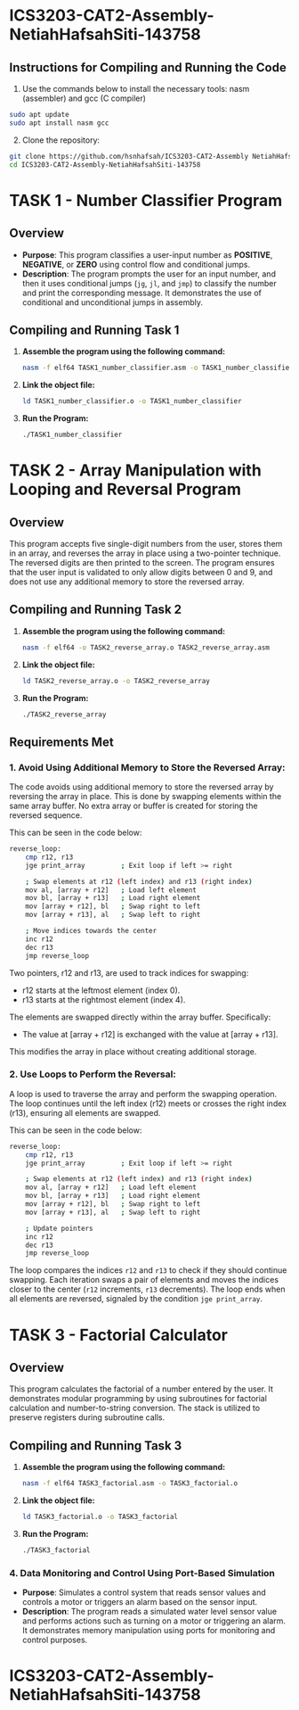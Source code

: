# ICS3203-CAT2-Assembly-NetiahHafsahSiti-143758

## Instructions for Compiling and Running the Code
1. Use the commands below to install the necessary tools: nasm (assembler) and gcc (C compiler)
 ```bash
sudo apt update
sudo apt install nasm gcc
   ```
2. Clone the repository:
 ```bash
git clone https://github.com/hsnhafsah/ICS3203-CAT2-Assembly NetiahHafsahSiti-143758.git
cd ICS3203-CAT2-Assembly-NetiahHafsahSiti-143758
   ```
   

# TASK 1 - Number Classifier Program 
## Overview

- **Purpose**: This program classifies a user-input number as **POSITIVE**, **NEGATIVE**, or **ZERO** using control flow and conditional jumps.
- **Description**: The program prompts the user for an input number, and then it uses conditional jumps (`jg`, `jl`, and `jmp`) to classify the number and print the corresponding message. It demonstrates the use of conditional and unconditional jumps in assembly.
  
## Compiling and Running Task 1

1. **Assemble the program using the following command:**
   
    ```bash
    nasm -f elf64 TASK1_number_classifier.asm -o TASK1_number_classifier.o
   ```
2. **Link the object file:**

   ```bash
   ld TASK1_number_classifier.o -o TASK1_number_classifier
   ```
3. **Run the Program:**
   ```bash
   ./TASK1_number_classifier
   ```
   
# TASK 2 - Array Manipulation with Looping and Reversal Program
## Overview
This program accepts five single-digit numbers from the user, stores them in an array, and reverses the array in place using a two-pointer technique. The reversed digits are then printed to the screen. The program ensures that the user input is validated to only allow digits between 0 and 9, and does not use any additional memory to store the reversed array.

## Compiling and Running Task 2
1. **Assemble the program using the following command:**

    ```bash
   nasm -f elf64 -o TASK2_reverse_array.o TASK2_reverse_array.asm
   ```
2. **Link the object file:**

   ```bash
   ld TASK2_reverse_array.o -o TASK2_reverse_array
   ```
3. **Run the Program:**
   ```bash
   ./TASK2_reverse_array
   ```


## Requirements Met
### 1. **Avoid Using Additional Memory to Store the Reversed Array:**
The code avoids using additional memory to store the reversed array by reversing the array in place. This is done by swapping elements within the same array buffer. No extra array or buffer is created for storing the reversed sequence.

This can be seen in the code below:
```bash
reverse_loop:
    cmp r12, r13
    jge print_array         ; Exit loop if left >= right

    ; Swap elements at r12 (left index) and r13 (right index)
    mov al, [array + r12]   ; Load left element
    mov bl, [array + r13]   ; Load right element
    mov [array + r12], bl   ; Swap right to left
    mov [array + r13], al   ; Swap left to right

    ; Move indices towards the center
    inc r12
    dec r13
    jmp reverse_loop

```
Two pointers, r12 and r13, are used to track indices for swapping:

- r12 starts at the leftmost element (index 0).
- r13 starts at the rightmost element (index 4).

The elements are swapped directly within the array buffer. Specifically:
- The value at [array + r12] is exchanged with the value at [array + r13].
  
This modifies the array in place without creating additional storage.


### 2.  **Use Loops to Perform the Reversal:**
A loop is used to traverse the array and perform the swapping operation. The loop continues until the left index (r12) meets or crosses the right index (r13), ensuring all elements are swapped.

This can be seen in the code below:
``` bash
reverse_loop:
    cmp r12, r13
    jge print_array         ; Exit loop if left >= right

    ; Swap elements at r12 (left index) and r13 (right index)
    mov al, [array + r12]   ; Load left element
    mov bl, [array + r13]   ; Load right element
    mov [array + r12], bl   ; Swap right to left
    mov [array + r13], al   ; Swap left to right

    ; Update pointers
    inc r12
    dec r13
    jmp reverse_loop
```
The loop compares the indices `r12` and `r13` to check if they should continue swapping. Each iteration swaps a pair of elements and moves the indices closer to the center (`r12` increments, `r13` decrements). The loop ends when all elements are reversed, signaled by the condition `jge print_array`.




# TASK 3 - Factorial Calculator
## Overview
This program calculates the factorial of a number entered by the user. It demonstrates modular programming by using subroutines for factorial calculation and number-to-string conversion. The stack is utilized to preserve registers during subroutine calls.

## Compiling and Running Task 3
1. **Assemble the program using the following command:**
    ```bash
   nasm -f elf64 TASK3_factorial.asm -o TASK3_factorial.o
   ```
2. **Link the object file:**
   ```bash
   ld TASK3_factorial.o -o TASK3_factorial
   ```
3. **Run the Program:**
   ```bash
   ./TASK3_factorial
   ```


### 4. **Data Monitoring and Control Using Port-Based Simulation**

- **Purpose**: Simulates a control system that reads sensor values and controls a motor or triggers an alarm based on the sensor input.
- **Description**: The program reads a simulated water level sensor value and performs actions such as turning on a motor or triggering an alarm. It demonstrates memory manipulation using ports for monitoring and control purposes.

# ICS3203-CAT2-Assembly-NetiahHafsahSiti-143758
